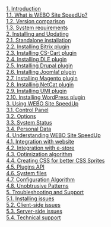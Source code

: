 [1. Introduction](Introduction.md)<br />
[1.1. What is WEBO Site SpeedUp?](WhatIsWEBOSiteSpeedUp.md)<br />
[1.2. Version comparison](VersionComparison.md)<br />
[1.3. System requirements](SystemRequirements.md)<br />
[2. Installing and Updating](InstallingAndUpdating.md)<br />
[2.1. Standalone installation](StandaloneInstallation.md)<br />
[2.2. Installing Bitrix plugin](InstallingBitrixPlugin.md)<br />
[2.3. Installing CS-Cart plugin](InstallingCSCartPlugin.md)<br />
[2.4. Installing DLE plugin](InstallingDLEPlugin.md)<br />
[2.5. Installing Drupal plugin](InstallingDrupalPlugin.md)<br />
[2.6. Installing Joomla! plugin](InstallingJoomlaPlugin.md)<br />
[2.7. Installing Magento plugin](InstallingMagentoPlugin.md)<br />
[2.8. Installing NetCat plugin](InstallingNetCatPlugin.md)<br />
[2.9. Installing UMI plugin](InstallingUMIPlugin.md)<br />
[2.10. Installing WordPress plugin](InstallingWordPressPlugin.md)<br />
[3. Using WEBO Site SpeedUp](UsingWEBOSiteSpeedUp.md)<br />
[3.1. Control Panel](PageControlPanel.md)<br />
[3.2. Options](PageOptions.md)<br />
[3.3. System Status](PageSystemStatus.md)<br />
[3.4. Personal Data](PagePersonalData.md)<br />
[4. Understanding WEBO Site SpeedUp](UnderstandingWEBOSiteSpeedUp.md)<br />
[4.1. Integration with website](IntegrationWithWebsite.md)<br />
[4.2. Integration with e-store](IntegrationWithEstore.md)<br />
[4.3. Optimization algorithm](OptimizationAlgorithm.md)<br />
[4.4. Creating CSS for better CSS Sprites](BetterCssSprites.md)<br />
[4.5. Plugins API](PluginsAPI.md)<br />
[4.6. System files](SystemFiles.md)<br />
[4.7. Configuration Algorithm](ConfigurationAlgorithm.md)<br />
[4.8. Unobtrusive Patterns](UnobtrusivePatterns.md)<br />
[5. Troubleshooting and Support](TroubleshootingAndSupport.md)<br />
[5.1. Installing issues](InstallingIssues.md)<br />
[5.2. Client-side issues](ClientSideIssues.md)<br />
[5.3. Server-side issues](ServerSideIssues.md)<br />
[5.4. Technical support](TechnicalSupport.md)<br />